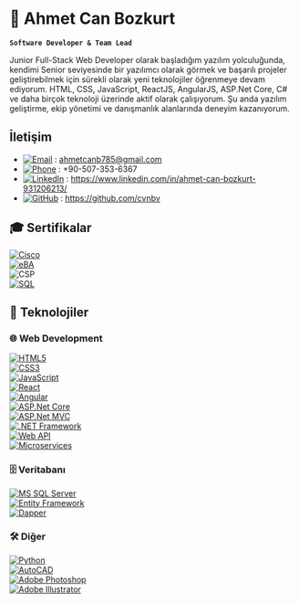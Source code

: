 # 🫡 Ahmet Can Bozkurt 
 **`Software Developer & Team Lead`**

Junior Full-Stack Web Developer olarak başladığım yazılım yolculuğunda, kendimi Senior seviyesinde bir yazılımcı olarak görmek ve başarılı projeler geliştirebilmek için sürekli olarak yeni teknolojiler öğrenmeye devam ediyorum. HTML, CSS, JavaScript, ReactJS, AngularJS, ASP.Net Core, C# ve daha birçok teknoloji üzerinde aktif olarak çalışıyorum. Şu anda yazılım geliştirme, ekip yönetimi ve danışmanlık alanlarında deneyim kazanıyorum.

## İletişim
-  [![Email](https://img.shields.io/badge/Email-%23D14836?style=flat&logo=gmail&logoColor=white)](mailto:ahmetcanb785@gmail.com) : ahmetcanb785@gmail.com
- [![Phone](https://img.shields.io/badge/Phone-%23FFB900?style=flat&logo=phone&logoColor=white)](tel:+90-507-353-6367) : +90-507-353-6367
-  [![LinkedIn](https://img.shields.io/badge/LinkedIn-%230A66C2?style=flat&logo=linkedin&logoColor=white)](https://www.linkedin.com/in/ahmet-can-bozkurt-931206213/) : https://www.linkedin.com/in/ahmet-can-bozkurt-931206213/
-  [![GitHub](https://img.shields.io/badge/GitHub-%23121011?style=flat&logo=github&logoColor=white)](https://github.com/cvnbv) : https://github.com/cvnbv


## 🎓 Sertifikalar  

[![Cisco](https://img.shields.io/badge/Cisco%20IT%20Essentials-%2300499C?style=flat&logo=cisco&logoColor=white)](https://www.netacad.com/courses/it-essentials)  
[![eBA](https://img.shields.io/badge/eBA%20Geliştirici%20Sertifikası-%23121011?style=flat&logo=microsoft&logoColor=white)](https://www.kets.com.tr/eba-dokumantasyon/)  
![CSP](https://img.shields.io/badge/CSP%20Geliştirici%20Sertifikası-%230A66C2?style=flat&logo=microsoft&logoColor=white)  
[![SQL](https://img.shields.io/badge/SQL%20Sıfırdan%20Sektörün%20Yükseklerine-%23CC2927?style=flat&logo=microsoft-sql-server&logoColor=white)](https://www.udemy.com/course/sql-ile-veri-analizi/)  


## 🚀 Teknolojiler  

### 🌐 Web Development  
[![HTML5](https://img.shields.io/badge/HTML5-%23E34F26?style=flat&logo=html5&logoColor=white)](https://developer.mozilla.org/en-US/docs/Web/HTML)  
[![CSS3](https://img.shields.io/badge/CSS3-%231572B6?style=flat&logo=css3&logoColor=white)](https://developer.mozilla.org/en-US/docs/Web/CSS)  
[![JavaScript](https://img.shields.io/badge/JavaScript-%23F7DF1E?style=flat&logo=javascript&logoColor=black)](https://developer.mozilla.org/en-US/docs/Web/JavaScript)  
[![React](https://img.shields.io/badge/React-%2361DAFB?style=flat&logo=react&logoColor=black)](https://react.dev/)  
[![Angular](https://img.shields.io/badge/Angular-%23DD0031?style=flat&logo=angular&logoColor=white)](https://angular.io/)  
[![ASP.Net Core](https://img.shields.io/badge/ASP.Net%20Core-%235C2D91?style=flat&logo=dotnet&logoColor=white)](https://dotnet.microsoft.com/)  
[![ASP.Net MVC](https://img.shields.io/badge/ASP.Net%20MVC-%235C2D91?style=flat&logo=dotnet&logoColor=white)](https://dotnet.microsoft.com/)  
[![.NET Framework](https://img.shields.io/badge/.NET%20Framework-%235C2D91?style=flat&logo=dotnet&logoColor=white)](https://dotnet.microsoft.com/)  
[![Web API](https://img.shields.io/badge/Web%20API-%230A66C2?style=flat&logo=postman&logoColor=white)](https://www.postman.com/)  
[![Microservices](https://img.shields.io/badge/Microservices-%232196F3?style=flat&logo=cloudflare&logoColor=white)](https://microservices.io/)  

### 🗄️ Veritabanı  
[![MS SQL Server](https://img.shields.io/badge/MS%20SQL%20Server-%23CC2927?style=flat&logo=microsoft-sql-server&logoColor=white)](https://www.microsoft.com/en-us/sql-server)  
[![Entity Framework](https://img.shields.io/badge/Entity%20Framework-%235C2D91?style=flat&logo=dotnet&logoColor=white)](https://learn.microsoft.com/en-us/ef/)  
[![Dapper](https://img.shields.io/badge/Dapper-%23121011?style=flat&logo=nuget&logoColor=white)](https://dapper-tutorial.net/)  

### 🛠️ Diğer  
[![Python](https://img.shields.io/badge/Python-%233776AB?style=flat&logo=python&logoColor=white)](https://www.python.org/)  
[![AutoCAD](https://img.shields.io/badge/AutoCAD-%23E34F26?style=flat&logo=autodesk&logoColor=white)](https://www.autodesk.com/products/autocad/overview)  
[![Adobe Photoshop](https://img.shields.io/badge/Photoshop-%23007ACC?style=flat&logo=adobe-photoshop&logoColor=white)](https://www.adobe.com/products/photoshop.html)  
[![Adobe Illustrator](https://img.shields.io/badge/Illustrator-%23FF9A00?style=flat&logo=adobe-illustrator&logoColor=white)](https://www.adobe.com/products/illustrator.html)  

